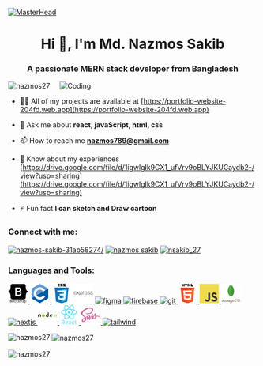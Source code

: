 [![MasterHead](https://images.prismic.io/loco-blogs/79328284-f97b-489f-924c-eb3b17e34b56_image2.png?auto=compress%2Cformat&rect=0%2C0%2C1999%2C1124&w=1920&h=1080&ar=1.91%3A1)](https://portfolio-website-204fd.web.app)
<h1 align="center">Hi 👋, I'm Md. Nazmos Sakib</h1>
<h3 align="center">A passionate MERN stack developer from Bangladesh</h3>
<img align="right" alt="Coding" width="400" src="https://media.tenor.com/zzntm2_9B3gAAAAC/hacker.gif"/>

<p align="left"> <img src="https://komarev.com/ghpvc/?username=nazmos27&label=Profile%20views&color=0e75b6&style=flat" alt="nazmos27" /> </p>

- 👨‍💻 All of my projects are available at [https://portfolio-website-204fd.web.app](https://portfolio-website-204fd.web.app)

- 💬 Ask me about **react, javaScript, html, css**

- 📫 How to reach me **nazmos789@gmail.com**

- 📄 Know about my experiences [https://drive.google.com/file/d/1igwlgIk9CX1_ufVrv9oBLYJKUCaydb2-/view?usp=sharing](https://drive.google.com/file/d/1igwlgIk9CX1_ufVrv9oBLYJKUCaydb2-/view?usp=sharing)

- ⚡ Fun fact **I can sketch and Draw cartoon**

<h3 align="left">Connect with me:</h3>
<p align="left">
<a href="https://linkedin.com/in/nazmos-sakib-31ab58274/" target="blank"><img align="center" src="https://raw.githubusercontent.com/rahuldkjain/github-profile-readme-generator/master/src/images/icons/Social/linked-in-alt.svg" alt="nazmos-sakib-31ab58274/" height="30" width="40" /></a>
<a href="https://fb.com/nazmos sakib" target="blank"><img align="center" src="https://raw.githubusercontent.com/rahuldkjain/github-profile-readme-generator/master/src/images/icons/Social/facebook.svg" alt="nazmos sakib" height="30" width="40" /></a>
<a href="https://codeforces.com/profile/nsakib_27" target="blank"><img align="center" src="https://raw.githubusercontent.com/rahuldkjain/github-profile-readme-generator/master/src/images/icons/Social/codeforces.svg" alt="nsakib_27" height="30" width="40" /></a>
</p>

<h3 align="left">Languages and Tools:</h3>
<p align="left"> <a href="https://getbootstrap.com" target="_blank" rel="noreferrer"> <img src="https://raw.githubusercontent.com/devicons/devicon/master/icons/bootstrap/bootstrap-plain-wordmark.svg" alt="bootstrap" width="40" height="40"/> </a> <a href="https://www.cprogramming.com/" target="_blank" rel="noreferrer"> <img src="https://raw.githubusercontent.com/devicons/devicon/master/icons/c/c-original.svg" alt="c" width="40" height="40"/> </a> <a href="https://www.w3schools.com/css/" target="_blank" rel="noreferrer"> <img src="https://raw.githubusercontent.com/devicons/devicon/master/icons/css3/css3-original-wordmark.svg" alt="css3" width="40" height="40"/> </a> <a href="https://expressjs.com" target="_blank" rel="noreferrer"> <img src="https://raw.githubusercontent.com/devicons/devicon/master/icons/express/express-original-wordmark.svg" alt="express" width="40" height="40"/> </a> <a href="https://www.figma.com/" target="_blank" rel="noreferrer"> <img src="https://www.vectorlogo.zone/logos/figma/figma-icon.svg" alt="figma" width="40" height="40"/> </a> <a href="https://firebase.google.com/" target="_blank" rel="noreferrer"> <img src="https://www.vectorlogo.zone/logos/firebase/firebase-icon.svg" alt="firebase" width="40" height="40"/> </a> <a href="https://git-scm.com/" target="_blank" rel="noreferrer"> <img src="https://www.vectorlogo.zone/logos/git-scm/git-scm-icon.svg" alt="git" width="40" height="40"/> </a> <a href="https://www.w3.org/html/" target="_blank" rel="noreferrer"> <img src="https://raw.githubusercontent.com/devicons/devicon/master/icons/html5/html5-original-wordmark.svg" alt="html5" width="40" height="40"/> </a> <a href="https://developer.mozilla.org/en-US/docs/Web/JavaScript" target="_blank" rel="noreferrer"> <img src="https://raw.githubusercontent.com/devicons/devicon/master/icons/javascript/javascript-original.svg" alt="javascript" width="40" height="40"/> </a> <a href="https://www.mongodb.com/" target="_blank" rel="noreferrer"> <img src="https://raw.githubusercontent.com/devicons/devicon/master/icons/mongodb/mongodb-original-wordmark.svg" alt="mongodb" width="40" height="40"/> </a> <a href="https://nextjs.org/" target="_blank" rel="noreferrer"> <img src="https://cdn.worldvectorlogo.com/logos/nextjs-2.svg" alt="nextjs" width="40" height="40"/> </a> <a href="https://nodejs.org" target="_blank" rel="noreferrer"> <img src="https://raw.githubusercontent.com/devicons/devicon/master/icons/nodejs/nodejs-original-wordmark.svg" alt="nodejs" width="40" height="40"/> </a> <a href="https://reactjs.org/" target="_blank" rel="noreferrer"> <img src="https://raw.githubusercontent.com/devicons/devicon/master/icons/react/react-original-wordmark.svg" alt="react" width="40" height="40"/> </a> <a href="https://sass-lang.com" target="_blank" rel="noreferrer"> <img src="https://raw.githubusercontent.com/devicons/devicon/master/icons/sass/sass-original.svg" alt="sass" width="40" height="40"/> </a> <a href="https://tailwindcss.com/" target="_blank" rel="noreferrer"> <img src="https://www.vectorlogo.zone/logos/tailwindcss/tailwindcss-icon.svg" alt="tailwind" width="40" height="40"/> </a> </p>

<p><img align="left" src="https://github-readme-stats.vercel.app/api/top-langs?username=nazmos27&show_icons=true&locale=en&layout=compact" alt="nazmos27" /></p>

<p>&nbsp;<img align="center" src="https://github-readme-stats.vercel.app/api?username=nazmos27&show_icons=true&locale=en" alt="nazmos27" /></p>

<p><img align="center" src="https://github-readme-streak-stats.herokuapp.com/?user=nazmos27&" alt="nazmos27" /></p>

